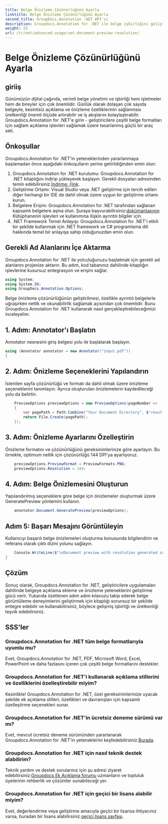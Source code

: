 ```yaml
---
title: Belge Önizleme Çözünürlüğünü Ayarla
linktitle: Belge Önizleme Çözünürlüğünü Ayarla
second_title: GroupDocs.Annotation .NET API'si
description: Groupdocs.Annotation for .NET ile belge işbirliğini geliştirin, açıklama ekleme ve önizleme işlevlerini sorunsuz bir şekilde kolaylaştırın.
weight: 23
url: /tr/net/advanced-usage/set-document-preview-resolution/
---
```


# Belge Önizleme Çözünürlüğünü Ayarla

## giriiş
Günümüzün dijital çağında, verimli belge yönetimi ve işbirliği hem işletmeler hem de bireyler için çok önemlidir. Günlük olarak dolaşan çok sayıda belgeyle, kesintisiz açıklama ve önizleme özelliklerinin sağlanması üretkenliği önemli ölçüde artırabilir ve iş akışlarını kolaylaştırabilir. Groupdocs.Annotation for .NET'e girin - geliştiricilere çeşitli belge formatları için sağlam açıklama işlevleri sağlamak üzere tasarlanmış güçlü bir araç seti.
## Önkoşullar
Groupdocs.Annotation for .NET'in yeteneklerinden yararlanmaya başlamadan önce aşağıdaki önkoşulların yerine getirildiğinden emin olun:
1.  Groupdocs.Annotation for .NET kurulumu: Groupdocs.Annotation for .NET kitaplığını indirip yükleyerek başlayın. Gerekli dosyaları adresinden temin edebilirsiniz.[İndirme: {link](https://releases.groupdocs.com/annotation/net/).
2. Geliştirme Ortamı: Visual Studio veya .NET geliştirme için tercih edilen diğer herhangi bir IDE de dahil olmak üzere uygun bir geliştirme ortamı kurun.
3. Belgelere Erişim: Groupdocs.Annotation for .NET tarafından sağlanan kapsamlı belgelere aşina olun. Şuraya başvurabilirsiniz:[dokümantasyon](https://tutorials.groupdocs.com/annotation/net/) Kütüphanenin işlevleri ve kullanımına ilişkin ayrıntılı bilgiler için.
4. .NET Framework Temel Anlayışı: Groupdocs.Annotation for .NET'i etkili bir şekilde kullanmak için .NET framework ve C# programlama dili hakkında temel bir anlayışa sahip olduğunuzdan emin olun.

## Gerekli Ad Alanlarını İçe Aktarma
Groupdocs.Annotation for .NET ile yolculuğunuzu başlatmak için gerekli ad alanlarını projenize aktarın. Bu adım, kod tabanınız dahilinde kitaplığın işlevlerine kusursuz entegrasyon ve erişim sağlar.

```csharp
using System;
using System.IO;
using GroupDocs.Annotation.Options;
```

Belge önizleme çözünürlüğünün geliştirilmesi, özellikle ayrıntılı belgelerle uğraşırken netlik ve okunabilirlik sağlamak açısından çok önemlidir. Bunu Groupdocs.Annotation for .NET kullanarak nasıl gerçekleştirebileceğimizi inceleyelim:
## 1. Adım: Annotator'ı Başlatın
Annotator nesnesini giriş belgesi yolu ile başlatarak başlayın.
```csharp
using (Annotator annotator = new Annotator("input.pdf"))
{
```
## 2. Adım: Önizleme Seçeneklerini Yapılandırın
İstenilen sayfa çözünürlüğü ve formatı da dahil olmak üzere önizleme seçeneklerini tanımlayın. Ayrıca oluşturulan önizlemelerin kaydedileceği yolu da belirtin.
```csharp
    PreviewOptions previewOptions = new PreviewOptions(pageNumber =>
    {
        var pagePath = Path.Combine("Your Document Directory", $"result_with_resolution_{pageNumber}.png");
        return File.Create(pagePath);
    });
```
## 3. Adım: Önizleme Ayarlarını Özelleştirin
Önizleme formatını ve çözünürlüğünü gereksinimlerinize göre ayarlayın. Bu örnekte, optimum netlik için çözünürlüğü 144 DPI'ya ayarlıyoruz.
```csharp
    previewOptions.PreviewFormat = PreviewFormats.PNG;
    previewOptions.Resolution = 144;
```
## 4. Adım: Belge Önizlemesini Oluşturun
Yapılandırılmış seçeneklere göre belge için önizlemeler oluşturmak üzere GeneratePreview yöntemini kullanın.
```csharp
    annotator.Document.GeneratePreview(previewOptions);
```
## Adım 5: Başarı Mesajını Görüntüleyin
Kullanıcıyı başarılı belge önizlemeleri oluşturma konusunda bilgilendirin ve referans olarak çıktı dizini yolunu sağlayın.
```csharp
    Console.WriteLine($"\nDocument preview with resolution generated successfully.\nCheck output in {"Your Document Directory"}.");
}
```

## Çözüm
Sonuç olarak, Groupdocs.Annotation for .NET, geliştiricilere uygulamaları dahilinde belgeye açıklama ekleme ve önizleme yeteneklerini geliştirme gücü verir. Yukarıda özetlenen adım adım kılavuzu takip ederek belge görüntüleme deneyimlerini geliştirmek için kitaplığı sorunsuz bir şekilde entegre edebilir ve kullanabilirsiniz, böylece gelişmiş işbirliği ve üretkenliği teşvik edebilirsiniz.
## SSS'ler
### Groupdocs.Annotation for .NET tüm belge formatlarıyla uyumlu mu?
Evet, Groupdocs.Annotation for .NET, PDF, Microsoft Word, Excel, PowerPoint ve daha fazlasını içeren çok çeşitli belge formatlarını destekler.
### Groupdocs.Annotation for .NET'i kullanarak açıklama stillerini ve özelliklerini özelleştirebilir miyim?
Kesinlikle! Groupdocs.Annotation for .NET, özel gereksinimlerinize uyacak şekilde ek açıklama stilleri, özellikleri ve davranışları için kapsamlı özelleştirme seçenekleri sunar.
### Groupdocs.Annotation for .NET'in ücretsiz deneme sürümü var mı?
Evet, mevcut ücretsiz deneme sürümünden yararlanarak Groupdocs.Annotation for .NET'in yeteneklerini keşfedebilirsiniz.[Burada](https://releases.groupdocs.com/).
### Groupdocs.Annotation for .NET için nasıl teknik destek alabilirim?
 Teknik yardım ve destek sorularınız için şu adresi ziyaret edebilirsiniz:[Groupdocs Ek Açıklama forumu](https://forum.groupdocs.com/c/annotation/10) uzmanların ve topluluk üyelerinin rehberlik ve çözümler sunabileceği yer.
### Groupdocs.Annotation for .NET için geçici bir lisans alabilir miyim?
 Evet, değerlendirme veya geliştirme amacıyla geçici bir lisansa ihtiyacınız varsa, buradan bir lisans alabilirsiniz.[geçici lisans sayfası](https://purchase.groupdocs.com/temporary-license/).